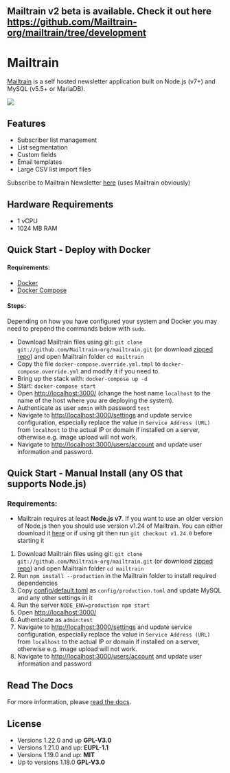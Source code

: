 ## Mailtrain v2 beta is available. Check it out here https://github.com/Mailtrain-org/mailtrain/tree/development

# Mailtrain

[Mailtrain](http://mailtrain.org) is a self hosted newsletter application built on Node.js (v7+) and MySQL (v5.5+ or MariaDB).

![](http://mailtrain.org/mailtrain.png)

## Features

* Subscriber list management
* List segmentation
* Custom fields
* Email templates
* Large CSV list import files

Subscribe to Mailtrain Newsletter [here](https://mailtrain.org/subscription/S18sew2wM) (uses Mailtrain obviously)

## Hardware Requirements
* 1 vCPU
* 1024 MB RAM

## Quick Start - Deploy with Docker
#### Requirements:

  * [Docker](https://www.docker.com/)
  * [Docker Compose](https://docs.docker.com/compose/)

#### Steps:
Depending on how you have configured your system and Docker you may need to prepend the commands below with `sudo`.

* Download Mailtrain files using git: `git clone git://github.com/Mailtrain-org/mailtrain.git` (or download [zipped repo](https://github.com/Mailtrain-org/mailtrain/archive/master.zip)) and open Mailtrain folder `cd mailtrain`
* Copy the file `docker-compose.override.yml.tmpl` to `docker-compose.override.yml` and modify it if you need to.
* Bring up the stack with: `docker-compose up -d`
* Start: `docker-compose start`
* Open [http://localhost:3000/](http://localhost:3000/) (change the host name `localhost` to the name of the host where you are deploying the system).
* Authenticate as user `admin` with password `test`
* Navigate to [http://localhost:3000/settings](http://localhost:3000/settings) and update service configuration, especially replace the value in `Service Address (URL)` from `localhost` to the actual IP or domain if installed on a server, otherwise e.g. image upload will not work.
* Navigate to [http://localhost:3000/users/account](http://localhost:3000/users/account) and update user information and password.

## Quick Start - Manual Install (any OS that supports Node.js)

### Requirements: 
 * Mailtrain requires at least **Node.js v7**. If you want to use an older version of Node.js then you should use version v1.24 of Mailtrain. You can either download it [here](https://github.com/Mailtrain-org/mailtrain/archive/v1.24.0.zip) or if using git then run `git checkout v1.24.0` before starting it

  1. Download Mailtrain files using git: `git clone git://github.com/Mailtrain-org/mailtrain.git` (or download [zipped repo](https://github.com/Mailtrain-org/mailtrain/archive/master.zip)) and open Mailtrain folder `cd mailtrain`
  2. Run `npm install --production` in the Mailtrain folder to install required dependencies
  3. Copy [config/default.toml](config/default.toml) as `config/production.toml` and update MySQL and any other settings in it
  4. Run the server `NODE_ENV=production npm start`
  5. Open [http://localhost:3000/](http://localhost:3000/)
  6. Authenticate as `admin`:`test`
  7. Navigate to [http://localhost:3000/settings](http://localhost:3000/settings) and update service configuration, especially replace the value in `Service Address (URL)` from `localhost` to the actual IP or domain if installed on a server, otherwise e.g. image upload will not work.
  8. Navigate to [http://localhost:3000/users/account](http://localhost:3000/users/account) and update user information and password

## Read The Docs
For more information, please [read the docs](http://docs.mailtrain.org/).


## License

  * Versions 1.22.0 and up **GPL-V3.0**
  * Versions 1.21.0 and up: **EUPL-1.1**
  * Versions 1.19.0 and up: **MIT**
  * Up to versions 1.18.0 **GPL-V3.0**
